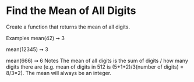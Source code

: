 # Find the Mean of All Digits

Create a function that returns the mean of all digits.

Examples
mean(42) ➞ 3

mean(12345) ➞ 3

mean(666) ➞ 6
Notes
The mean of all digits is the sum of digits / how many digits there are (e.g. mean of digits in 512 is (5+1+2)/3(number of digits) = 8/3=2).
The mean will always be an integer.
